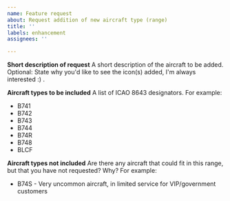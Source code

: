 ```yaml
---
name: Feature request
about: Request addition of new aircraft type (range)
title: ''
labels: enhancement
assignees: ''

---
```


**Short description of request**
A short description of the aircraft to be added.
Optional: 
State why you'd like to see the icon(s) added, I'm always interested :) .

**Aircraft types to be included**
A list of ICAO 8643 designators. For example:
* B741
* B742
* B743
* B744
* B74R
* B748
* BLCF

**Aircraft types not included**
Are there any aircraft that could fit in this range, but that you have not requested? Why?
For example:
* B74S - Very uncommon aircraft, in limited service for VIP/government customers
